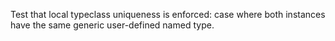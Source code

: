 Test that local typeclass uniqueness is enforced: case where both instances have the same generic user-defined named type.